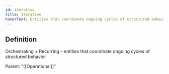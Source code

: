 ```yaml
---
id: iterative
title: Iterative
hoverText: Entities that coordinate ongoing cycles of structured behavior
---
```

## Definition
Orchestrating + Recurring – entities that coordinate ongoing cycles of structured behavior

Parent: "[[Operational]]"